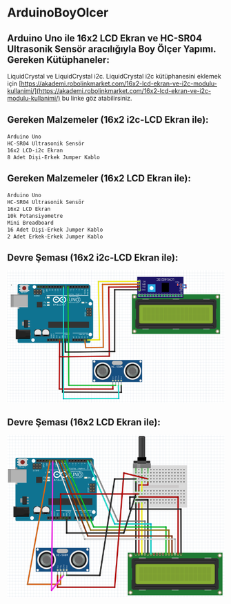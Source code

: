 # ArduinoBoyOlcer
Arduino Uno ile 16x2 LCD Ekran ve HC-SR04 Ultrasonik Sensör aracılığıyla Boy Ölçer Yapımı.
Gereken Kütüphaneler:
---
LiquidCrystal ve LiquidCrystal i2c. LiquidCrystal i2c kütüphanesini eklemek için [https://akademi.robolinkmarket.com/16x2-lcd-ekran-ve-i2c-modulu-kullanimi/](https://akademi.robolinkmarket.com/16x2-lcd-ekran-ve-i2c-modulu-kullanimi/) bu linke göz atabilirsiniz.

Gereken Malzemeler (16x2 i2c-LCD Ekran ile):
---
```
Arduino Uno
HC-SR04 Ultrasonik Sensör
16x2 LCD-i2c Ekran
8 Adet Dişi-Erkek Jumper Kablo
```
Gereken Malzemeler (16x2 LCD Ekran ile):
---
```
Arduino Uno
HC-SR04 Ultrasonik Sensör
16x2 LCD Ekran
10k Potansiyometre
Mini Breadboard
16 Adet Dişi-Erkek Jumper Kablo
2 Adet Erkek-Erkek Jumper Kablo
```
Devre Şeması (16x2 i2c-LCD Ekran ile):
---
<img src="https://github.com/efezsh/ArduinoBoyOlcer/blob/main/BoyOlcer-DevreSemasi.png?raw=true">

Devre Şeması (16x2 LCD Ekran ile):
---
<img src="https://github.com/efezsh/ArduinoBoyOlcer/blob/main/BoyOlcer-DevreSemasi2.png?raw=true">
